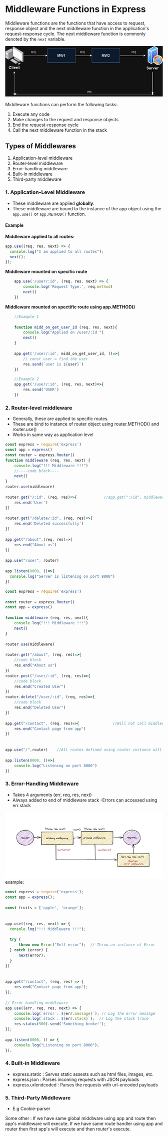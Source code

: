 # Middleware Functions in Express

Middleware functions are the functions that have access to request, response object and the next middleware function in the application's request-response cycle. The next middleware function is commonly denoted by the `next` variable.

![Middleware Architecture](https://github.com/AmirSaudagar55/NodeJS-30-days/blob/7348d71d0f71ef72cd945423fd8f8e8f559fd3cf/D10%20_Middlewares/middleware.drawio.png)

Middleware functions can perform the following tasks:
1. Execute any code
2. Make changes to the request and response objects
3. End the request-response cycle
4. Call the next middleware function in the stack

## Types of Middlewares

1. Application-level middleware
2. Router-level middleware
3. Error-handling middleware
4. Built-in middleware
5. Third-party middleware

### 1. Application-Level Middleware

- These middleware are applied **globally**.
- These middleware are bound to the instance of the app object using the `app.use()` or `app.METHOD()` function.

#### Example

**Middleware applied to all routes:**
```javascript
app.use((req, res, next) => {
  console.log("I am applied to all routes");
  next();
});
```


**Middleware mounted on specific route**
```javascript
    app.use('/user/:id', (req, res, next) => {
        console.log('Request Type:', req.method)
        next()
    })
```
    
**Middleware mounted on spectific route using app.METHOD()**
```javascript
    //Example 1

    function midd_on_get_user_id (req, res, next){
        console.log("Applied on /user/:id ")
        next()
    }

    app.get('/user/:id', midd_on_get_user_id, ()=>{
        // const user = find the user
        res.send(`user is ${user}`)
    })
```

    
    
```javascript
    //Example 2
    app.get('/user/:id', (req, res, next)=>{
        res.send('USER')
    })
```

### 2. Router-level middleware
- Generally, these are applied to specific routes.
- These are bind to instance of router object using router.METHOD() and router.use() 
- Works in same way as application level



```javascript
const express = require('express')
const app = express()
const router = express.Router()
function middleware (req, res, next) {
    console.log("!!! Middleware !!!")
    //----code block----
    next()
}
router.use(middleware)

router.get("/:id", (req, res)=>{            //app.get(":/id", middleware, (req, res)=>{})   ---> this will be not a good practice if there are more such routes 
    res.end('User')
})

router.get("/delete/:id", (req, res)=>{
    res.end('Deleted successfully')
})

app.get("/about",(req, res)=>{
    res.end("About us")
})

app.use("/user", router)

app.listen(8000, ()=>{
  console.log("Server is listening on port 8000")
})
```

```javascript
const express = require('express')

const router = express.Router()
const app = express()

function middleware (req, res, next){
    console.log("!!! Middleware !!!")
    next()
}

router.use(middleware)

router.get("/about", (req, res)=>{
    //code block
    res.end("About us")
})
router.post("/user/:id", (req, res)=>{
    //code block
    res.end("Created User")
})
router.delete("/user/:id", (req, res)=>{
    //code block
    res.end("Deleted User")
})

app.get("/contact", (req, res)=>{               //Will not call middleware()
    res.end("Contact page from app")
})


app.use("/",router)    //All routes defined using router instance will call middleware()

app.listen(8000, ()=>{
    console.log("Listening on port 8000")
})
```

### 3. Error-Handling Middleware
- Takes 4 arguments (err, req, res, next)
- Always added to end of middleware stack
-Errors can accessed using err.stack

![Middleware Architecture](https://github.com/AmirSaudagar55/NodeJS-30-days/blob/7348d71d0f71ef72cd945423fd8f8e8f559fd3cf/D10%20_Middlewares/Error_handler_middleware.jpg)
example:
```javascript
const express = require('express');
const app = express();

const fruits = ['apple', 'orange'];


app.use((req, res, next) => {
  console.log("!!! Middleware !!!");

  try {
      throw new Error("Self error");  // Throw an instance of Error
  } catch (error) {
      next(error);
  }
})


app.get("/contact", (req, res) => {
    res.end("Contact page from app");
});

// Error handling middleware
app.use((err, req, res, next) => {
    console.log(`error : ${err.message}`); // Log the error message
    console.log(`stack : ${err.stack}`);  // Log the stack trace
    res.status(500).send('Something broke!');
});

app.listen(8000, () => {
    console.log("Listening on port 8000");
});

```

### 4. Built-in Middleware 
- express.static : Serves static assests such as html files, images, etc.
- express.json : Parses incoming requests with JSON payloads
- express.urlendcoded : Parses the requests with url-encoded payloads

### 5. Third-Party Middleware
- E.g Cookie-parser



Some other :
If we have same global middlware using app and route then app's middleware will execute.
If we have same route handler using app and router then first app's will execute and then router's execute.